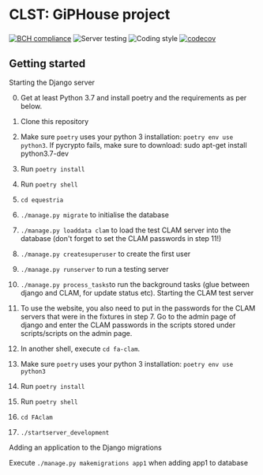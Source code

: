 # CLST: GiPHouse project
### 

[![BCH compliance](https://bettercodehub.com/edge/badge/GipHouse/CLST-2020?branch=master&token=49ec5b1fd248e296877a63e1b775cd5c828877fe)](https://bettercodehub.com/)
![Server testing](https://github.com/GipHouse/CLST-2020/workflows/Server%20testing/badge.svg)
![Coding style](https://github.com/GipHouse/CLST-2020/workflows/Coding%20style/badge.svg?branch=master)
[![codecov](https://codecov.io/gh/GipHouse/CLST-2020/branch/master/graph/badge.svg?token=97JZOEZOAS)](https://codecov.io/gh/GipHouse/CLST-2020)


Getting started
---------------

Starting the Django server

0. Get at least Python 3.7 and install poetry and the requirements as per below.
1. Clone this repository
2. Make sure `poetry` uses your python 3 installation: `poetry env use python3`. If pycrypto fails, make sure to download:
sudo apt-get install python3.7-dev
3. Run `poetry install`
4. Run `poetry shell`
5. `cd equestria`
6. `./manage.py migrate` to initialise the database
7. `./manage.py loaddata clam` to load the test CLAM server into the database (don't forget to set the CLAM passwords in step 11!)
8. `./manage.py createsuperuser` to create the first user
9. `./manage.py runserver` to run a testing server
10. `./manage.py process_tasks`to run the background tasks (glue between django and CLAM, for update status etc).
Starting the CLAM test server
11. To use the website, you also need to put in the passwords for the CLAM servers that were in the fixtures in step 7. Go to the admin page of django and enter the CLAM passwords in the scripts stored under scripts/scripts on the admin page.

1. In another shell, execute `cd fa-clam`.
2. Make sure `poetry` uses your python 3 installation: `poetry env use python3`
3. Run `poetry install`
4. Run `poetry shell`
5. `cd FAclam`
6. `./startserver_development`

Adding an application to the Django migrations

Execute `./manage.py makemigrations app1` when adding app1 to database
